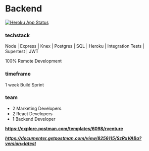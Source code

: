 # Backend

[![Heroku App Status](http://heroku-shields.herokuapp.com/rvadventures)](https://rvadventures.herokuapp.com)
### techstack
  Node | Express | Knex | Postgres | SQL | Heroku | Integration Tests | Supertest | JWT

100% Remote Development

### timeframe
1 week Build Sprint

### team
 - 2 Marketing Developers
 - 2 React Developers
 - 1 Backend Developer

**https://explore.postman.com/templates/6098/rventure**

***https://documenter.getpostman.com/view/8256115/SzRxVABa?version=latest***
